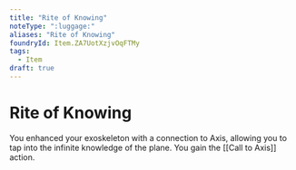 ```yaml
---
title: "Rite of Knowing"
noteType: ":luggage:"
aliases: "Rite of Knowing"
foundryId: Item.ZA7UotXzjvOqFTMy
tags:
  - Item
draft: true
---
```


# Rite of Knowing

You enhanced your exoskeleton with a connection to Axis, allowing you to tap into the infinite knowledge of the plane. You gain the [[Call to Axis]] action.
